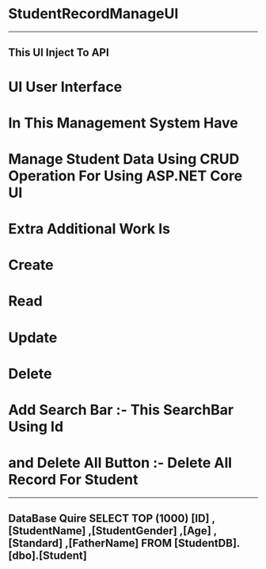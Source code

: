 # StudentRecordManageUI
-------------------------------------------------------------
This UI Inject To API 
--------------------------------------------------------------
# UI User Interface 
# In This Management System Have 
# Manage Student Data Using CRUD Operation For Using ASP.NET Core UI  
# Extra Additional Work Is 
# Create 
# Read 
# Update 
# Delete
# Add Search Bar :- This SearchBar Using Id 
# and Delete All Button :- Delete All Record For Student
---------------------------------------------------------
DataBase Quire 
            SELECT TOP (1000) [ID]
            ,[StudentName]
            ,[StudentGender]
            ,[Age]
            ,[Standard]
            ,[FatherName]
            FROM [StudentDB].[dbo].[Student]
----------------------------------------------------------------
           
